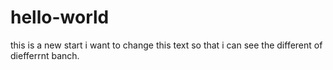 # hello-world
this is a new start
i want to change this text so that i can see the different of diefferrnt banch.
